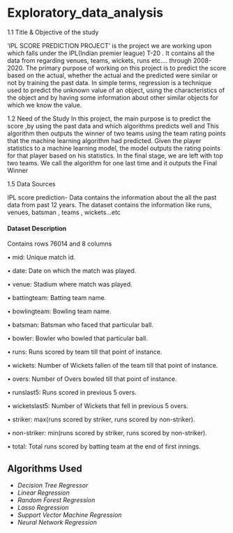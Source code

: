 # Exploratory_data_analysis


1.1	Title & Objective of the study  

‘IPL SCORE PREDICTION PROJECT’ is the project we are working upon which falls under the IPL(Indian premier league)  T-20 . It contains all the data from regarding venues, teams, wickets, runs etc…. through 2008-2020. The primary purpose of working on this project is to predict the score based on the actual, whether the actual and the predicted were similar or not by training the past data. In simple terms, regression is a technique used to predict the unknown value of an object, using the characteristics of the object and by having some information about other similar objects for which we know the value.
 
1.2 Need of the Study 
In this project, the main purpose is to predict the score ,by using the past data and which algorithms predicts well and This algorithm then outputs the winner of two teams using the team rating points that the machine learning algorithm had predicted. Given the player statistics to a machine learning model, the model outputs the rating points for that player based on his statistics. In the final stage, we are left with top two teams. We call the algorithm for one last time and it outputs the Final Winner

1.5 Data Sources 

IPL score prediction- Data contains the information about the all the past data from past 12 years. The dataset contains the information like runs, venues, batsman , teams , wickets…etc
 
 
 #### Dataset Description
 
 Contains  rows 76014 and 8 columns 
 
• mid: Unique match id.

• date: Date on which the match was played.

• venue: Stadium where match was played.

• battingteam: Batting team name.

• bowlingteam: Bowling team name.

• batsman: Batsman who faced that particular ball.

• bowler: Bowler who bowled that particular ball.

• runs: Runs scored by team till that point of instance.

• wickets: Number of Wickets fallen of the team till that point of instance.

• overs: Number of Overs bowled till that point of instance.

• runslast5: Runs scored in previous 5 overs.

• wicketslast5: Number of Wickets that fell in previous 5 overs.

• striker: max(runs scored by striker, runs scored by non-striker).

• non-striker: min(runs scored by striker, runs scored by non-striker).

• total: Total runs scored by batting team at the end of first innings.

## Algorithms Used
- *Decision Tree Regressor*
- *Linear Regression*
- *Random Forest Regression*
- *Lasso Regression*
- *Support Vector Machine Regression*
- *Neural Network Regression*

